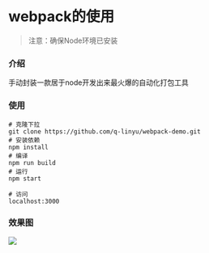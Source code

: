 # webpack的使用

> 注意：确保Node环境已安装

### 介绍

手动封装一款居于node开发出来最火爆的自动化打包工具

### 使用

```shell
# 克隆下拉
git clone https://github.com/q-linyu/webpack-demo.git
# 安装依赖
npm install
# 编译
npm run build
# 运行
npm start

# 访问
localhost:3000
```

### 效果图

![](https://project-commons-images.oss-cn-shenzhen.aliyuncs.com/webpack/webpack-demo.png)